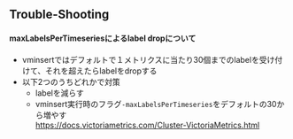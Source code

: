 ## Trouble-Shooting
#### maxLabelsPerTimeseriesによるlabel dropについて
- vminsertではデフォルトで１メトリクスに当たり30個までのlabelを受け付けて、それを超えたらlabelをdropする
- 以下2つのうちどれかで対策
  - labelを減らす
  - vminsert実行時のフラグ`-maxLabelsPerTimeseries`をデフォルトの30から増やす  
    https://docs.victoriametrics.com/Cluster-VictoriaMetrics.html